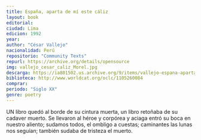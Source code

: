 ```yaml
---
title: España, aparta de mí este cáliz
layout: book
editorial: 
ciudad: Lima
edicion: 1992
year: 
author: "César Vallejo"
nacionalidad: Perú
repositorio: "Community Texts"
repurl: https://archive.org/details/opensource
img: vallejo_cesar_caliz_Morel.jpg
descarga: https://ia801502.us.archive.org/9/items/vallejo-espana-aparta-de-mi-este-caliz_202101/Vallejo%20%E2%80%94%20Espa%C3%B1a%2C%20aparta%20de%20m%C3%AD%20este%20c%C3%A1liz.pdf
biblioteca: http://www.worldcat.org/oclc/1105260084
comprar: 
periodo: "Siglo XX"
genre: poetry
---
```

 

UN libro quedó al borde de su cintura muerta,
un libro retoñaba de su cadaver muerto.
Se llevaron al héroe
y corpórea y aciaga entró su boca en nuestro aliento;
sudamos todos, el ombligo a cuestas;
caminantes las lunas nos seguían;
también sudaba de tristeza el muerto.

